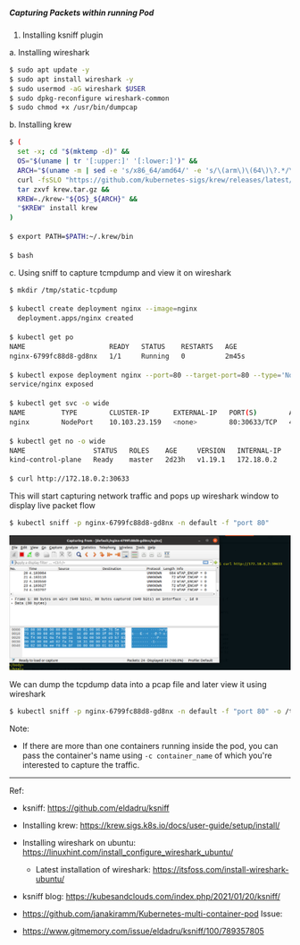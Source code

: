 ##### Capturing Packets within running Pod 


1. Installing ksniff plugin

a. Installing wireshark
```bash
$ sudo apt update -y
$ sudo apt install wireshark -y
$ sudo usermod -aG wireshark $USER
$ sudo dpkg-reconfigure wireshark-common
$ sudo chmod +x /usr/bin/dumpcap

```

b. Installing krew
```bash
$ (
  set -x; cd "$(mktemp -d)" &&
  OS="$(uname | tr '[:upper:]' '[:lower:]')" &&
  ARCH="$(uname -m | sed -e 's/x86_64/amd64/' -e 's/\(arm\)\(64\)\?.*/\1\2/' -e 's/aarch64$/arm64/')" &&
  curl -fsSLO "https://github.com/kubernetes-sigs/krew/releases/latest/download/krew.tar.gz" &&
  tar zxvf krew.tar.gz &&
  KREW=./krew-"${OS}_${ARCH}" &&
  "$KREW" install krew
)

$ export PATH=$PATH:~/.krew/bin

$ bash

``` 

c. Using sniff to capture tcmpdump and view it on wireshark
```bash
$ mkdir /tmp/static-tcpdump

$ kubectl create deployment nginx --image=nginx
  deployment.apps/nginx created

$ kubectl get po
NAME                     READY   STATUS    RESTARTS   AGE
nginx-6799fc88d8-gd8nx   1/1     Running   0          2m45s

$ kubectl expose deployment nginx --port=80 --target-port=80 --type='NodePort' 
service/nginx exposed

$ kubectl get svc -o wide
NAME         TYPE        CLUSTER-IP      EXTERNAL-IP   PORT(S)        AGE   SELECTOR
nginx        NodePort    10.103.23.159   <none>        80:30633/TCP   4s    app=nginx

$ kubectl get no -o wide
NAME                 STATUS   ROLES    AGE     VERSION   INTERNAL-IP   EXTERNAL-IP   OS-IMAGE                                     KERNEL-VERSION     CONTAINER-RUNTIME
kind-control-plane   Ready    master   2d23h   v1.19.1   172.18.0.2    <none>        Ubuntu Groovy Gorilla (development branch)   5.4.0-73-generic   containerd://1.4.0

$ curl http://172.18.0.2:30633
```

This will start capturing network traffic and pops up wireshark window to display live packet flow
```bash
$ kubectl sniff -p nginx-6799fc88d8-gd8nx -n default -f "port 80"
```
![live_tcpdump_data](./static/ksniff_nginx.png)

We can dump the tcpdump data into a pcap file and later view it using wireshark
```bash
$ kubectl sniff -p nginx-6799fc88d8-gd8nx -n default -f "port 80" -o /tmp/myexample-k8s.pcap
```

Note:
 
- If there are more than one containers running inside the pod, you can pass the container's name using `-c container_name` of which you're interested to capture the traffic.




---
Ref:

- ksniff: https://github.com/eldadru/ksniff
- Installing krew: https://krew.sigs.k8s.io/docs/user-guide/setup/install/
- Installing wireshark on ubuntu: https://linuxhint.com/install_configure_wireshark_ubuntu/
  - Latest installation of wireshark: https://itsfoss.com/install-wireshark-ubuntu/
- ksniff blog: https://kubesandclouds.com/index.php/2021/01/20/ksniff/
- https://github.com/janakiramm/Kubernetes-multi-container-pod
Issue:

- https://www.gitmemory.com/issue/eldadru/ksniff/100/789357805